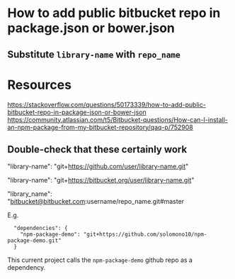 # How to add public bitbucket repo in package.json or bower.json
## Substitute `library-name` with `repo_name`

# Resources
https://stackoverflow.com/questions/50173339/how-to-add-public-bitbucket-repo-in-package-json-or-bower-json
https://community.atlassian.com/t5/Bitbucket-questions/How-can-I-install-an-npm-package-from-my-bitbucket-repository/qaq-p/752908

## Double-check that these certainly work
"library-name": "git+https://github.com/user/library-name.git"

"library-name": "git+https://bitbucket.org/user/library-name.git"

<!-- Using a specific branch -->
"library_name": "bitbucket@bitbucket.com:username/repo_name.git#master

E.g.

```
  "dependencies": {
    "npm-package-demo": "git+https://github.com/solomono10/npm-package-demo.git"
  }
```

This current project calls the `npm-package-demo` github repo as a dependency.
